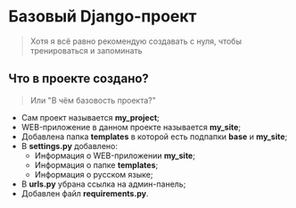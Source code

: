 # Базовый Django-проект
> Хотя я всё равно рекомендую создавать с нуля, чтобы тренироваться и запоминать
## Что в проекте создано?
> Или "В чём базовость проекта?"
* Сам проект называется **my_project**;
* WEB-приложение в данном проекте называется **my_site**;
* Добавлена папка **templates** в которой есть подпапки **base** и **my_site**;
* В **settings.py** добавлено:
  * Информация о WEB-приложении **my_site**;
  * Информация о папке **templates**;
  * Информация о русском языке;
* В **urls.py** убрана ссылка на админ-панель;
* Добавлен файл **requirements.py**.